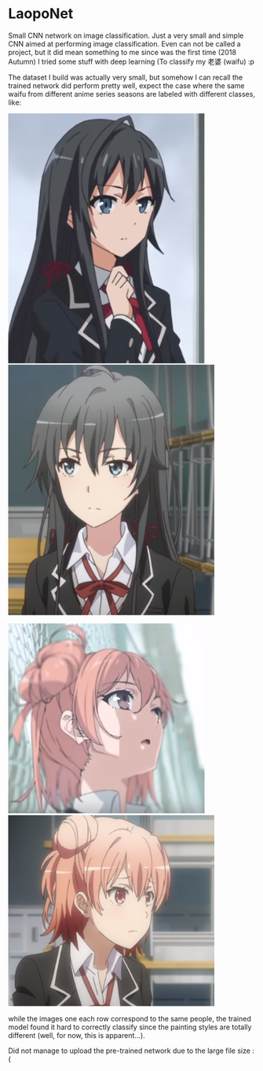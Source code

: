 # LaopoNet
 Small CNN network on image classification.
Just a very small and simple CNN aimed at performing image classification. Even can not be called a project, but it did mean something to me since was the first time (2018 Autumn) I tried some stuff with deep learning (To classify my 老婆 (waifu) :p

The dataset I build was actually very small, but somehow I can recall the trained network did perform pretty well, expect the case where the same waifu from different anime series seasons are labeled with different classes, like:

<img src="Laopo_dataset/雪之下雪乃（第一季）/雪乃_1 (4).png" width="400"/> <img src="Laopo_dataset/雪之下雪乃/雪乃 (20).png" width="420"/>

<img src="Laopo_dataset/由比滨结衣（第一季）/团子_1 (27).png" width="400"/> <img src="Laopo_dataset/由比滨结衣/团子 (13).png" width="420"/>


while the images one each row correspond to the same people, the trained model found it hard to correctly classify since the painting styles are totally different (well, for now, this is apparent...).

Did not manage to upload the pre-trained network due to the large file size :(
